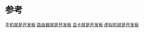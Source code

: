 

# 参考

[手机就是开发板](https://aggresss.blog.csdn.net/article/details/54897377)
[路由器就是开发板](https://blog.csdn.net/aggresss/article/details/52753098)
[显卡就是开发板](https://blog.csdn.net/aggresss/article/details/79724502)
[虚拟机就是开发板](https://blog.csdn.net/aggresss/category_6706568.html)
